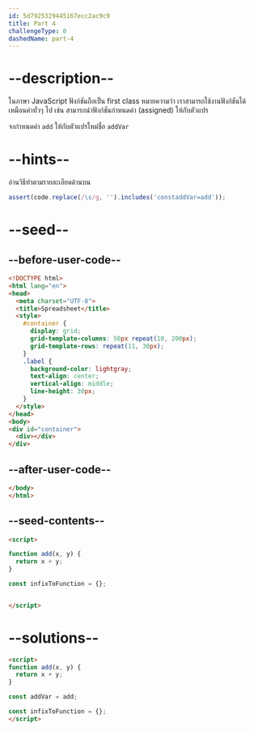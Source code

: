 ```yaml
---
id: 5d7925329445167ecc2ac9c9
title: Part 4
challengeType: 0
dashedName: part-4
---
```


# --description--

ในภาษา JavaScript ฟังก์ชันถือเป็น first class หมายความว่า เราสามารถใช้งานฟังก์ชันได้เหมือนค่าทั่วๆ ไป เช่น สามารถนำฟังก์ชันกำหนดค่า (assigned) ให้กับตัวแปร 

จงกำหนดค่า `add` ให้กับตัวแปรใหม่ชื่อ `addVar`

# --hints--

อ่านวิธีทำตามรายละเอียดด้านบน

```js
assert(code.replace(/\s/g, '').includes('constaddVar=add'));
```

# --seed--

## --before-user-code--

```html
<!DOCTYPE html>
<html lang="en">
<head>
  <meta charset="UTF-8">
  <title>Spreadsheet</title>
  <style>
    #container {
      display: grid;
      grid-template-columns: 50px repeat(10, 200px);
      grid-template-rows: repeat(11, 30px);
    }
    .label {
      background-color: lightgray;
      text-align: center;
      vertical-align: middle;
      line-height: 30px;
    }
  </style>
</head>
<body>
<div id="container">
  <div></div>
</div>
```

## --after-user-code--

```html
</body>
</html>
```

## --seed-contents--

```html
<script>

function add(x, y) {
  return x + y;
}

const infixToFunction = {};


</script>
```

# --solutions--

```html
<script>
function add(x, y) {
  return x + y;
}

const addVar = add;

const infixToFunction = {};
</script>
```
